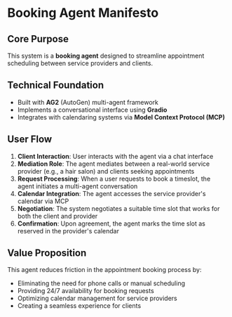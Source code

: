# Booking Agent Manifesto

## Core Purpose

This system is a **booking agent** designed to streamline appointment scheduling between service providers and clients.

## Technical Foundation

- Built with **AG2** (AutoGen) multi-agent framework
- Implements a conversational interface using **Gradio**
- Integrates with calendaring systems via **Model Context Protocol (MCP)**

## User Flow

1. **Client Interaction**: User interacts with the agent via a chat interface
2. **Mediation Role**: The agent mediates between a real-world service provider (e.g., a hair salon) and clients seeking appointments
3. **Request Processing**: When a user requests to book a timeslot, the agent initiates a multi-agent conversation
4. **Calendar Integration**: The agent accesses the service provider's calendar via MCP
5. **Negotiation**: The system negotiates a suitable time slot that works for both the client and provider
6. **Confirmation**: Upon agreement, the agent marks the time slot as reserved in the provider's calendar

## Value Proposition

This agent reduces friction in the appointment booking process by:
- Eliminating the need for phone calls or manual scheduling
- Providing 24/7 availability for booking requests
- Optimizing calendar management for service providers
- Creating a seamless experience for clients
